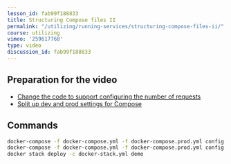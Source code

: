 ```yaml
---
lesson_id: fab99f188833
title: Structuring Compose files II
permalink: "/utilizing/running-services/structuring-compose-files-ii/"
course: utilizing
vimeo: '259617768'
type: video
discussion_id: fab99f188833
---
```


## Preparation for the video
* [Change the code to support configuring the number of requests](https://github.com/learndocker/docker_examples/commit/163301a)
* [Split up dev and prod settings for Compose](https://github.com/learndocker/docker_examples/commit/b2f9127)

## Commands
```sh
docker-compose -f docker-compose.yml -f docker-compose.prod.yml config
docker-compose -f docker-compose.yml -f docker-compose.prod.yml config > docker-stack.yml
docker stack deploy -c docker-stack.yml demo
```

